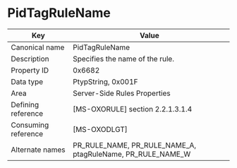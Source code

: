 # PidTagRuleName

| Key | Value |
|---|---|
| Canonical name | PidTagRuleName |
| Description | Specifies the name of the rule. |
| Property ID | 0x6682 |
| Data type | PtypString, 0x001F |
| Area | Server-Side Rules Properties |
| Defining reference | [MS-OXORULE] section 2.2.1.3.1.4 |
| Consuming reference | [MS-OXODLGT] |
| Alternate names | PR_RULE_NAME, PR_RULE_NAME_A, ptagRuleName, PR_RULE_NAME_W |
